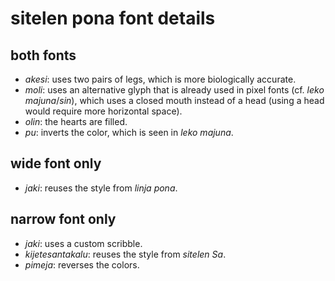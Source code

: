 # sitelen pona font details

## both fonts

- *akesi*: uses two pairs of legs, which is more biologically accurate.
- *moli*: uses an alternative glyph that is already used in pixel fonts (cf. *leko majuna*/*sin*), which uses a closed mouth instead of a head (using a head would require more horizontal space).
- *olin*: the hearts are filled.
- *pu*: inverts the color, which is seen in *leko majuna*.

## wide font only

- *jaki*: reuses the style from *linja pona*.

## narrow font only

- *jaki*: uses a custom scribble.
- *kijetesantakalu*: reuses the style from *sitelen Sa*.
- *pimeja*: reverses the colors.
